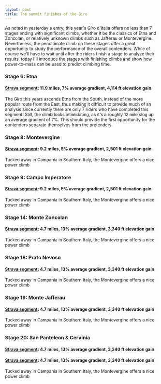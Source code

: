 ```yaml
---
layout: post
title: The summit finishes of the Giro
---
```


As noted in yesterday's entry, this year's Giro d'Italia offers no less than 7 stages ending with significant climbs, whether it be the classics of Etna and Zoncolan, or relatively unknown climbs such as Jafferau or Montevergine. Nevertheless, the penultimate climb on these stages offer a great opportunity to study the performance of the overall contenders. While of course we'll have to wait until after the riders finish a stage to analyze their results, today I'll introduce the stages with finishing climbs and show how power-to-mass can be used to predict climbing time.

### Stage 6: Etna
#### [Strava segment](https://www.strava.com/segments/17456582): 11.9 miles, 7% average gradient, 4,114 ft elevation gain

The Giro this years ascends Etna from the South, instead of the more popular route from the East, thus making it difficult to provide much of an analysis since currently there are only 7 riders who have completed this segment! Still, the climb looks intimidating, as it's a roughly 12 mile slog up an average gradient of 7%. This should provide the first opportunity for the contenders separate themselves from the pretenders.

### Stage 8: Montevergine
#### [Strava segment](https://www.strava.com/segments/8296241): 9.2 miles, 5% average gradient, 2,501 ft elevation gain

Tucked away in Campania in Southern Italy, the Montevergine offers a nice power climb

### Stage 9: Campo Imperatore
#### [Strava segment](https://www.strava.com/segments/1607020): 9.2 miles, 5% average gradient, 2,501 ft elevation gain

Tucked away in Campania in Southern Italy, the Montevergine offers a nice power climb


### Stage 14: Monte Zoncolan
#### [Strava segment](https://www.strava.com/segments/657601): 4.7 miles, 13% average gradient, 3,340 ft elevation gain

Tucked away in Campania in Southern Italy, the Montevergine offers a nice power climb

### Stage 18: Prato Nevoso
#### [Strava segment](https://www.strava.com/segments/1747235): 4.7 miles, 13% average gradient, 3,340 ft elevation gain

Tucked away in Campania in Southern Italy, the Montevergine offers a nice power climb

### Stage 19: Monte Jafferau
#### [Strava segment](https://www.strava.com/segments/4106767): 4.7 miles, 13% average gradient, 3,340 ft elevation gain

Tucked away in Campania in Southern Italy, the Montevergine offers a nice power climb

### Stage 20: San Panteleon & Cervinia
#### [Strava segment](https://www.strava.com/segments/1369649): 4.7 miles, 13% average gradient, 3,340 ft elevation gain
#### [Strava segment](https://www.strava.com/segments/9604560): 4.7 miles, 13% average gradient, 3,340 ft elevation gain

Tucked away in Campania in Southern Italy, the Montevergine offers a nice power climb
